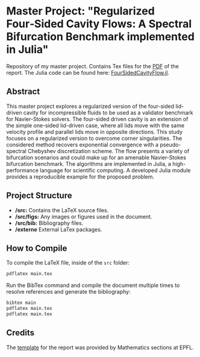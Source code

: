 # Master Project: "Regularized Four‑Sided Cavity Flows: A Spectral Bifurcation Benchmark implemented in Julia"

Repository of my master project. Contains Tex files for the [PDF](./report.pdf)
of the report. The Julia code can be found here:
[FourSidedCavityFlow.jl](https://github.com/morwald/FourSidedCavityFlow.jl.git).

## Abstract 

This master project explores a regularized version of the four-sided lid-driven
cavity for incompressible fluids to be used as a validator benchmark for
Navier-Stokes solvers. The four-sided driven cavity is an extension of the
simple one-sided lid-driven case, where all lids move with the same velocity
profile and parallel lids move in opposite directions. This study focuses on a
regularized version to overcome corner singularities. The considered method
recovers exponential convergence with a pseudo-spectral Chebyshev
discretization scheme. The flow presents a variety of bifurcation scenarios and
could make up for an amenable Navier-Stokes bifurcation benchmark. The
algorithms are implemented in Julia, a high-performance language for scientific
computing. A developed Julia module provides a reproducible example for the
proposed problem.

## Project Structure

- **/src:** Contains the LaTeX source files.
- **/src/figs:** Any images or figures used in the document.
- **/src/bib:** Bibliography files.
- **/externe** External LaTex packages.

## How to Compile

To compile the LaTeX file, inside of the `src` folder:

```bash
pdflatex main.tex
```

Run the BibTex command and compile the document multiple times to resolve
references and generate the bibliography:

```bash
bibtex main
pdflatex main.tex
pdflatex main.tex
```

## Credits 

The [template](https://wiki.epfl.ch/sma/pdm) for the report was provided by
Mathematics sections at EPFL.
